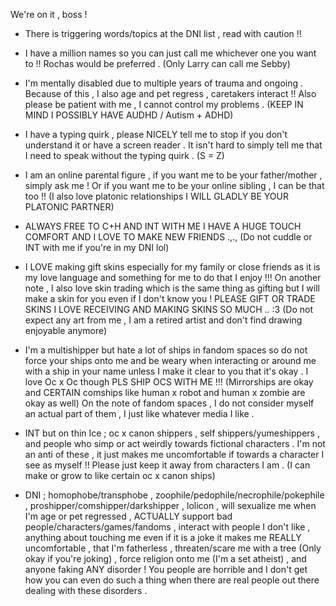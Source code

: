 We're on it , boss !

- There is triggering words/topics at the DNI list , read with caution !!

- I have a million names so you can just call me whichever one you want to !! Rochas would be preferred . (Only Larry can call me Sebby)

- I'm mentally disabled due to multiple years of trauma and ongoing . Because of this , I also age and pet regress , caretakers interact !! Also please be patient with me , I cannot control my problems . (KEEP IN MIND I POSSIBLY HAVE AUDHD / Autism + ADHD)

- I have a typing quirk , please NICELY tell me to stop if you don't understand it or have a screen reader . It isn't hard to simply tell me that I need to speak without the typing quirk . (S = Z)

- I am an online parental figure , if you want me to be your father/mother , simply ask me ! Or if you want me to be your online sibling , I can be that too !! (I also love platonic relationships I WILL GLADLY BE YOUR PLATONIC PARTNER)

- ALWAYS FREE TO C+H AND INT WITH ME I HAVE A HUGE TOUCH COMFORT AND I LOVE TO MAKE NEW FRIENDS .,., (Do not cuddle or INT with me if you're in my DNI lol)

- I LOVE making gift skins especially for my family or close friends as it is my love language and something for me to do that I enjoy !!! On another note , I also love skin trading which is the same thing as gifting but I will make a skin for you even if I don't know you ! PLEASE GIFT OR TRADE SKINS I LOVE RECEIVING AND MAKING SKINS SO MUCH .. :3 (Do not expect any art from me , I am a retired artist and don't find drawing enjoyable anymore)

- I'm a multishipper but hate a lot of ships in fandom spaces so do not force your ships onto me and be weary when interacting or around me with a ship in your name unless I make it clear to you that it's okay . I love Oc x Oc though PLS SHIP OCS WITH ME !!! (Mirrorships are okay and CERTAIN comships like human x robot and human x zombie are okay as well) On the note of fandom spaces , I do not consider myself an actual part of them , I just like whatever media I like .

- INT but on thin Ice ; oc x canon shippers , self shippers/yumeshippers , and people who simp or act weirdly towards fictional characters . I'm not an anti of these , it just makes me uncomfortable if towards a character I see as myself !! Please just keep it away from characters I am . (I can make or grow to like certain oc x canon ships)

- DNI ; homophobe/transphobe , zoophile/pedophile/necrophile/pokephile , proshipper/comshipper/darkshipper , lolicon , will sexualize me when I'm age or pet regressed , ACTUALLY support bad people/characters/games/fandoms , interact with people I don't like , anything about touching me even if it is a joke it makes me REALLY uncomfortable , that I'm fatherless , threaten/scare me with a tree (Only okay if you're joking) , force religion onto me (I'm a set atheist) , and anyone faking ANY disorder ! You people are horrible and I don't get how you can even do such a thing when there are real people out there dealing with these disorders .
